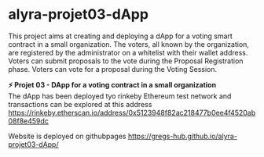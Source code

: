# alyra-projet03-dApp
This project aims at creating and deploying a dApp for a voting smart contract in a small organization. The voters, all known by the organization, are registered by the administrator on a whitelist with their wallet address. Voters can submit proposals to the vote during the Proposal Registration phase. Voters can vote for a proposal during the Voting Session.

**⚡️ Projet 03 - DApp for a voting contract in a small organization** <br />
The dApp has been deployed tyo rinkeby Ethereum test network and transactions can be explored at this address
https://rinkeby.etherscan.io/address/0x5123948f82ac218477b0ee4f4520ab08f8e459dc

Website is deployed on githubpages
https://gregs-hub.github.io/alyra-projet03-dApp/
